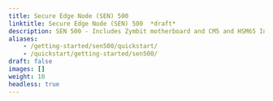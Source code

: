 ```yaml
---
title: Secure Edge Node (SEN) 500 
linktitle: Secure Edge Node (SEN) 500  *draft*
description: SEN 500 - Includes Zymbit motherboard and CM5 and HSM65 Interposer (pre-release)
aliases:
    - /getting-started/sen500/quickstart/
    - /quickstart/getting-started/sen500/
draft: false
images: []
weight: 10
headless: true
---
```

